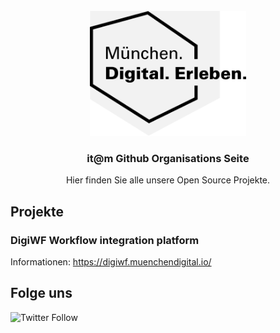 <br />

<div align="center">
  <a href="https://github.com/it-at-m">
    <img src="/images/RIT-Logo_Muenchen.svg" alt="Logo" height="200">
  </a>
</div>

<h3 align="center">it@m Github Organisations Seite</h3>

<p align="center">
  Hier finden Sie alle unsere Open Source Projekte.
</p>
  


## Projekte

### DigiWF Workflow integration platform  
Informationen: https://digiwf.muenchendigital.io/

## Folge uns

![Twitter Follow](https://img.shields.io/twitter/follow/MuenchenDigital?style=social)
